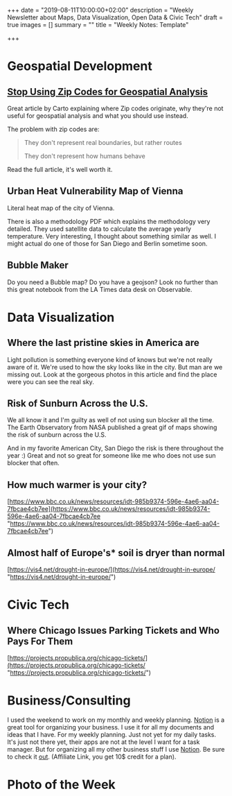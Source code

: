+++
date = "2019-08-11T10:00:00+02:00"
description = "Weekly Newsletter about Maps, Data Visualization, Open Data & Civic Tech"
draft = true
images = []
summary = ""
title = "Weekly Notes: Template"

+++
# Geospatial Development

## [Stop Using Zip Codes for Geospatial Analysis](https://carto.com/blog/zip-codes-spatial-analysis/)

Great article by Carto explaining where Zip codes originate, why they're not useful for geospatial analysis and what you should use instead.

The problem with zip codes are:

> They don't represent real boundaries, but rather routes
>
> They don't represent how humans behave

Read the full article, it's well worth it.

## Urban Heat Vulnerability Map of Vienna

Literal heat map of the city of Vienna. 

There is also a methodology PDF which explains the methodology very detailed. They used satellite data to calculate the average yearly temperature. Very interesting, I thought about something similar as well. I might actual do one of those for San Diego and Berlin sometime soon. 

## Bubble Maker

Do you need a Bubble map? Do you have a geojson? Look no further than this great notebook from the LA Times data desk on Observable. 

# Data Visualization

## **Where the last pristine skies in America are**

Light pollution is something everyone kind of knows but we're not really aware of it. We're used to how the sky looks like in the city. But man are we missing out. Look at the gorgeous photos in this article and find the place were you can see the real sky. 

## Risk of Sunburn Across the U.S.

We all know it and I'm guilty as well of not using sun blocker all the time. The Earth Observatory from NASA published a great gif of maps showing the risk of sunburn across the U.S.

And in my favorite American City, San Diego the risk is there throughout the year :) Great and not so great for someone like me who does not use sun blocker that often. 

## How much warmer is your city?

[https://www.bbc.co.uk/news/resources/idt-985b9374-596e-4ae6-aa04-7fbcae4cb7ee](https://www.bbc.co.uk/news/resources/idt-985b9374-596e-4ae6-aa04-7fbcae4cb7ee "https://www.bbc.co.uk/news/resources/idt-985b9374-596e-4ae6-aa04-7fbcae4cb7ee")

## Almost half of Europe's* soil is dryer than normal

[https://vis4.net/drought-in-europe/](https://vis4.net/drought-in-europe/ "https://vis4.net/drought-in-europe/")

# Civic Tech

## Where Chicago Issues Parking Tickets and Who Pays For Them

[https://projects.propublica.org/chicago-tickets/](https://projects.propublica.org/chicago-tickets/ "https://projects.propublica.org/chicago-tickets/")

# Business/Consulting

I used the weekend to work on my monthly and weekly planning. [Notion](https://www.notion.so/?r=ae698dfc15534740ba1f3db7a89dff7b) is a great tool for organizing your business. I use it for all my documents and ideas that I have. For my weekly planning. Just not yet for my daily tasks. It's just not there yet, their apps are not at the level I want for a task manager. But for organizing all my other business stuff I use [Notion](https://www.notion.so/?r=ae698dfc15534740ba1f3db7a89dff7b). Be sure to check it [out](https://www.notion.so/?r=ae698dfc15534740ba1f3db7a89dff7b). (Affiliate Link, you get 10$ credit for a plan).

# Photo of the Week

<div class="rm-area-end-of-content"></div>